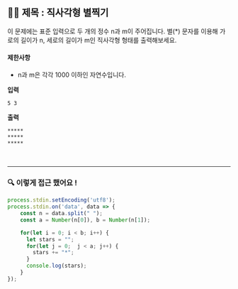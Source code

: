 ## ✍🏻 제목 : 직사각형 별찍기
이 문제에는 표준 입력으로 두 개의 정수 n과 m이 주어집니다.
별(*) 문자를 이용해 가로의 길이가 n, 세로의 길이가 m인 직사각형 형태를 출력해보세요.

#### 제한사항
- n과 m은 각각 1000 이하인 자연수입니다.

**입력**

```
5 3
```

**출력**

```
*****
*****
*****
```

</br>

---

### 🔍 이렇게 접근 했어요 !

```javascript
process.stdin.setEncoding('utf8');
process.stdin.on('data', data => {
    const n = data.split(" ");
    const a = Number(n[0]), b = Number(n[1]);

    for(let i = 0; i < b; i++) {
      let stars = "";     
      for(let j = 0;  j < a; j++) {
        stars += "*";
      }
      console.log(stars);
    }
});
```